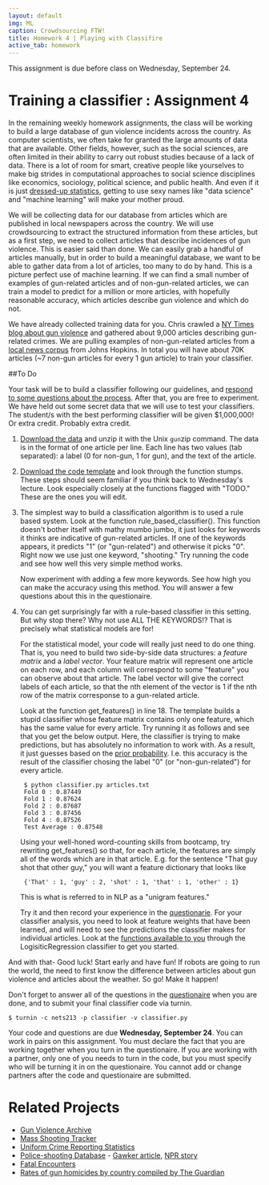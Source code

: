 ```yaml
---
layout: default
img: ML
caption: Crowdsourcing FTW!
title: Homework 4 | Playing with Classifire
active_tab: homework
---
```



<div class="alert alert-info">
  This assignment is due before class on Wednesday, September 24.</div>

Training a classifier<span class="text-muted"> : Assignment 4</span> 
=============================================================
In the remaining weekly homework assignments, the class will be working to build a large database of gun violence incidents across the country. As computer scientists, we often take for granted the large amounts of data that are available. Other fields, however, such as the social sciences, are often limited in their ability to carry out robust studies because of a lack of data. There is a lot of room for smart, creative people like yourselves to make big strides in computational approaches to social science disciplines like economics, sociology, political science, and public health. And even if it is just [dressed-up statistics](http://en.wikipedia.org/wiki/Data_science#Criticism), getting to use sexy names like "data science" and "machine learning" will make your mother proud.

We will be collecting data for our database from articles which are published in local newspapers across the country. We will use crowdsourcing to extract the structured information from these articles, but as a first step, we need to collect articles that describe incidences of gun violence. This is easier said than done. We can easily grab a handful of articles manually, but in order to build a meaningful database, we want to be able to gather data from a lot of articles, too many to do by hand. This is a picture perfect use of machine learning. If we can find a small number of examples of gun-related articles and of non-gun-related articles, we can train a model to predict for a million or more articles, with hopefully reasonable accuracy, which articles describe gun violence and which do not. 

We have already collected training data for you. Chris crawled a [NY Times blog about gun violence](http://nocera.blogs.nytimes.com/category/gun-report/) and gathered about 9,000 articles describing gun-related crimes. We are pulling examples of non-gun-related articles from a [local news corpus](ihttp://www.cs.jhu.edu/~anni/papers/alnc_lrec14.pdf) from Johns Hopkins.  In total you will have about 70K articles (~7 non-gun articles for every 1 gun article) to train your classifier. 

##To Do

Your task will be to build a classifier following our guidelines, and [respond to some questions about the process](https://docs.google.com/forms/d/1whhkFQ0ndN9E_XOsuqoxpRIAJcnUZqKKx1eAioyU9wg/viewform?usp=send_form). After that, you are free to experiment. We have held out some secret data that we will use to test your classifiers. The student/s with the best performing classifier will be given $1,000,000! Or extra credit. Probably extra credit.

1. [Download the data](assignments/downloads/articles.gz) and unzip it with the Unix <code>gun</code>zip command. The data is in the format of one article per line. Each line has two values (tab separated): a label (0 for non-gun, 1 for gun), and the text of the article. 

2. [Download the code template](assignments/downloads/classifier_template.py) and look through the function stumps. These steps should seem familiar if you think back to Wednesday's lecture. Look especially closely at the functions flagged with "TODO." These are the ones you will edit.

3. The simplest way to build a classification algorithm is to used a rule based system. Look at the function rule_based_classifier(). This function doesn't bother itself with mathy mumbo jumbo, it just looks for keywords it thinks are indicative of gun-related articles. If one of the keywords appears, it predicts "1" (or "gun-related") and otherwise it picks "0". Right now we use just one keyword, "shooting." Try running the code and see how well this very simple method works.

	Now experiment with adding a few more keywords. See how high you can make the accuracy using this method. You will answer a few questions about this in the questionaire. 

4. You can get surprisingly far with a rule-based classifier in this setting. But why stop there? Why not use ALL THE KEYWORDS!? That is precisely what statistical models are for! 

	For the statistical model, your code will really just need to do one thing. That is, you need to build two side-by-side data structures: a *feature matrix* and a *label vector*. Your feature matrix will represent one article on each row, and each column will correspond to some "feature" you can observe about that article. The label vector will give the correct labels of each article, so that the nth element of the vector is 1 if the nth row of the matrix corresponse to a gun-related article.
	
	Look at the function get_features() in line 18. The template builds a stupid classifier whose feature matrix contains only one feature, which has the same value for every article. Try running it as follows and see that you get the below output. Here, the classifier is trying to make predictions, but has absolutely no information to work with. As a result, it just guesses based on the [prior probability](http://en.wikipedia.org/wiki/Prior_probability). I.e. this accuracy is the result of the classifier chosing the label "0" (or "non-gun-related") for every article.

	<pre><code> $ python classifier.py articles.txt 
	Fold 0 : 0.87449
	Fold 1 : 0.87624
	Fold 2 : 0.87687
	Fold 3 : 0.87456
	Fold 4 : 0.87526
	Test Average : 0.87548 </code></pre>

	Using your well-honed word-counting skills from bootcamp, try rewriting get_features() so that, for each article, the features are simply all of the words which are in that article. E.g. for the sentence "That guy shot that other guy," you will want a feature dictionary that looks like

	<pre><code> {'That' : 1, 'guy' : 2, 'shot' : 1, 'that' : 1, 'other' : 1}</code></pre>
	
	This is what is referred to in NLP as a "unigram features." 

	Try it and then record your experience in the [questionarie](https://docs.google.com/forms/d/1whhkFQ0ndN9E_XOsuqoxpRIAJcnUZqKKx1eAioyU9wg/viewform?usp=send_form). For your classifier analysis, you need to look at feature weights that have been learned, and will need to see the predictions the classifier makes for individual articles. Look at the [functions available to you](http://scikit-learn.org/stable/modules/generated/sklearn.linear_model.LogisticRegression.html) through the LogisiticRegression classifier to get you started. 

And with that- Good luck! Start early and have fun! If robots are going to run the world, the need to first know the difference between articles about gun violence and articles about the weather. So go! Make it happen! 

Don't forget to answer all of the questions in the [questionaire](https://docs.google.com/forms/d/1whhkFQ0ndN9E_XOsuqoxpRIAJcnUZqKKx1eAioyU9wg/viewform?usp=send_form) when you are done, and to submit your final classifier code via turnin. 

<pre><code>$ turnin -c nets213 -p classifier -v classifier.py</code></pre>

Your code and questions are due <b>Wednesday, September 24</b>. You can work in pairs on this assignment.  You must declare the fact that you are working together when you turn in the questionaire.  If you are working with a partner, only one of you needs to turn in the code, but you must specify who will be turning it in on the questionaire. You cannot add or change partners after the code and questionaire are submitted.

Related Projects
================


* [Gun Violence Archive](http://gunviolencearchive.org)
* [Mass Shooting Tracker](http://shootingtracker.com/wiki/Main_Page)
* [Uniform Crime Reporting Statistics](http://www.ucrdatatool.gov/Search/Crime/State/StatebyState.cfm)
* [Police-shooting Database](http://regressing.deadspin.com/deadspin-police-shooting-database-update-were-still-go-1627414202) - [Gawker article](http://gawker.com/what-ive-learned-from-two-years-collecting-data-on-poli-1625472836), [NPR story](http://www.npr.org/2014/08/21/342228794/ferguson-turns-lens-on-police-involved-killings-but-some-facts-are-few)
* [Fatal Encounters](http://www.fatalencounters.org)
* [Rates of gun homicides by country compiled by The Guardian](http://www.theguardian.com/news/datablog/2012/jul/22/gun-homicides-ownership-world-list)
